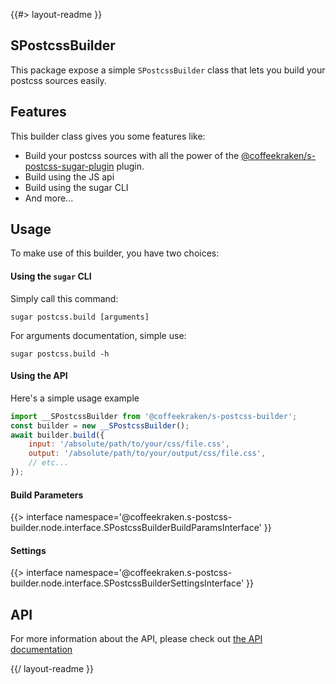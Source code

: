 <!--
/**
 * @name            README
 * @namespace       doc
 * @type            Markdown
 * @platform        md
 * @status          stable
 * @menu            Documentation           /doc/readme
 *
 * @see         https://www.npmjs.com/package/favicons
 * @since           2.0.0
 * @author    Olivier Bossel <olivier.bossel@gmail.com> (https://coffeekraken.io)
 */
-->

{{#> layout-readme }}

## SPostcssBuilder

This package expose a simple `SPostcssBuilder` class that lets you build your postcss sources easily.

## Features

This builder class gives you some features like:

-   Build your postcss sources with all the power of the [@coffeekraken/s-postcss-sugar-plugin](/package/@coffeekraken/s-postcss-suger-plugin) plugin.
-   Build using the JS api
-   Build using the sugar CLI
-   And more...

## Usage

To make use of this builder, you have two choices:

#### Using the `sugar` CLI

Simply call this command:

```shell
sugar postcss.build [arguments]
```

For arguments documentation, simple use:

```shell
sugar postcss.build -h
```

#### Using the API

Here's a simple usage example

```js
import __SPostcssBuilder from '@coffeekraken/s-postcss-builder';
const builder = new __SPostcssBuilder();
await builder.build({
    input: '/absolute/path/to/your/css/file.css',
    output: '/absolute/path/to/your/output/css/file.css',
    // etc...
});
```

#### Build Parameters

{{> interface namespace='@coffeekraken.s-postcss-builder.node.interface.SPostcssBuilderBuildParamsInterface' }}

#### Settings

{{> interface namespace='@coffeekraken.s-postcss-builder.node.interface.SPostcssBuilderSettingsInterface' }}

## API

For more information about the API, please check out [the API documentation](/api/@coffeekraken.s-postcss-builder.node.SPostcssBuilder)

{{/ layout-readme }}
